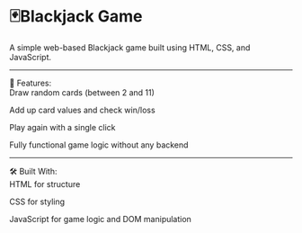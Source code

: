 <h1>🃏Blackjack Game</h1>
A simple web-based Blackjack game built using HTML, CSS, and JavaScript.
<hr>
🎯 Features:<br>
Draw random cards (between 2 and 11)

Add up card values and check win/loss

Play again with a single click

Fully functional game logic without any backend

<hr>
🛠️ Built With:<br>
HTML for structure

CSS for styling

JavaScript for game logic and DOM manipulation

